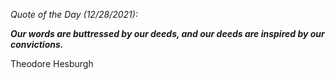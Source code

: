*Quote of the Day (12/28/2021):*

_**Our words are buttressed by our deeds, and our deeds are inspired by our convictions.**_

Theodore Hesburgh